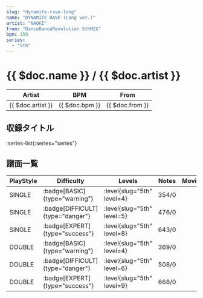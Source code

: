 ```yaml
---
slug: "dynamite-rave-long"
name: "DYNAMITE RAVE (Long ver.)"
artist: "NAOKI"
from: "DanceDanceRevolution 5thMIX"
bpm: 150
series:
  - "5th"
---
```


# {{ $doc.name }} / {{ $doc.artist }}

|Artist|BPM|From|
|------|---|----|
|{{ $doc.artist }}|{{ $doc.bpm }}|{{ $doc.from }}|

## 収録タイトル

:series-list{:series="series"}

## 譜面一覧

|PlayStyle|Difficulty|Levels|Notes|Movie|
|---------|----------|------|-----|-----|
|SINGLE| :badge[BASIC]{type="warning"}|<div class="field is-grouped is-grouped-multiline"> :level{slug="5th" level=4}</div>|354/0||
|SINGLE| :badge[DIFFICULT]{type="danger"}|<div class="field is-grouped is-grouped-multiline"> :level{slug="5th" level=5}</div>|476/0||
|SINGLE| :badge[EXPERT]{type="success"}|<div class="field is-grouped is-grouped-multiline"> :level{slug="5th" level=8}</div>|643/0||
|DOUBLE| :badge[BASIC]{type="warning"}|<div class="field is-grouped is-grouped-multiline"> :level{slug="5th" level=4}</div>|369/0||
|DOUBLE| :badge[DIFFICULT]{type="danger"}|<div class="field is-grouped is-grouped-multiline"> :level{slug="5th" level=6}</div>|508/0||
|DOUBLE| :badge[EXPERT]{type="success"}|<div class="field is-grouped is-grouped-multiline"> :level{slug="5th" level=9}</div>|668/0||
